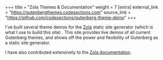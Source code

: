+++
title = "Zola Themes & Documentation"
weight = 7
[extra]
external_link = "https://gutenbergthemes.codesections.com"
source_link = "https://github.com/codesections/gutenberg-theme-demo"
+++

I've built several theme demos for the [Zola](https://www.getzola.io/)
static site generator (which is what I use to build this site)
.  This site provides live demos of all current Gutenberg
themes, and shows off the power and flexibility of Gutenberg as a static site
generator.

I have also contributed extensively to the [Zola documentation](https://www.getgutenberg.io/documentation/getting-started/installation/).

